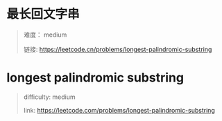 # 最长回文字串

> 难度： medium
>
> 链接: https://leetcode.cn/problems/longest-palindromic-substring

# longest palindromic substring

> difficulty: medium
>
> link: https://leetcode.com/problems/longest-palindromic-substring

